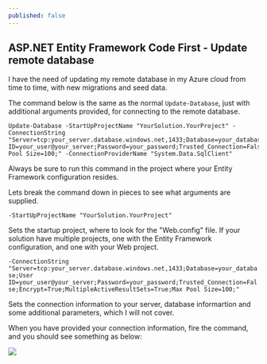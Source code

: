 ```yaml
---
published: false
---
```

## ASP.NET Entity Framework Code First - Update remote database

I have the need of updating my remote database in my Azure cloud from time to time, with new migrations and seed data. 

The command below is the same as the normal `Update-Database`, just with additional arguments provided, for connecting to the remote database.


```
Update-Database -StartUpProjectName "YourSolution.YourProject" -ConnectionString "Server=tcp:your_server.database.windows.net,1433;Database=your_database;User ID=your_user@your_server;Password=your_password;Trusted_Connection=False;Encrypt=True;MultipleActiveResultSets=True;Max Pool Size=100;" -ConnectionProviderName "System.Data.SqlClient"
```

Always be sure to run this command in the project where your Entity Framework configuration resides.

Lets break the command down in pieces to see what arguments are supplied.

`-StartUpProjectName "YourSolution.YourProject"`

Sets the startup project, where to look for the "Web.config" file. If your solution have multiple projects, one with the Entity Framework configuration, and one with your Web project.


```-ConnectionString "Server=tcp:your_server.database.windows.net,1433;Database=your_database;User ID=your_user@your_server;Password=your_password;Trusted_Connection=False;Encrypt=True;MultipleActiveResultSets=True;Max Pool Size=100;"```

Sets the connection information to your server, database informartion and some additional parameters, which I will not cover.

When you have provided your connection information, fire the command, and you should see something as below:

![]({{site.baseurl}}//Update-Database.PNG)

